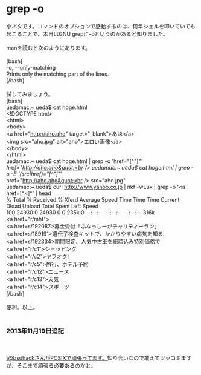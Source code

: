 # grep -o
小ネタです。コマンドのオプションで感動するのは、何年シェルを叩いていても起こることで、本日はGNU grepに-oというのがあると知りました。<br />
<br />
manを読むと次のようにあります。<br />
<br />
[bash]<br />
 -o, --only-matching<br />
 Prints only the matching part of the lines.<br />
[/bash]<br />
<br />
試してみましょう。<br />
[bash]<br />
uedamac:~ ueda$ cat hoge.html<br />
&lt;!DOCTYPE html&gt;<br />
&lt;html&gt;<br />
 &lt;body&gt;<br />
 &lt;a href=&quot;http://aho.aho&quot; target=&quot;_blank&quot;&gt;あほ&lt;/a&gt;<br />
 &lt;img src=&quot;aho.jpg&quot; alt=&quot;aho&quot;&gt;エロい画像&lt;/a&gt;<br />
 &lt;/body&gt;<br />
&lt;/html&gt;<br />
uedamac:~ ueda$ cat hoge.html | grep -o 'href=&quot;[^&quot;]*&quot;'<br />
href=&quot;http://aho.aho&quot;<br />
uedamac:~ ueda$ cat hoge.html | grep -o -E '(src|href)=&quot;[^&quot;]*&quot;'<br />
href=&quot;http://aho.aho&quot;<br />
src=&quot;aho.jpg&quot;<br />
uedamac:~ ueda$ curl http://www.yahoo.co.jp | nkf -wLux | grep -o '&lt;a href=[^&lt;]*' | head<br />
 % Total % Received % Xferd Average Speed Time Time Time Current<br />
 Dload Upload Total Spent Left Speed<br />
100 24930 0 24930 0 0 235k 0 --:--:-- --:--:-- --:--:-- 316k<br />
&lt;a href=&quot;r/mht&quot;&gt;<br />
&lt;a href=s/192087&gt;募金受付「ふなっしーがチャリティーラン」 <br />
&lt;a href=s/189191&gt;遺伝子検査キットで、かかりやすい病気を知る <br />
&lt;a href=s/192334&gt;期間限定、人気中古車を総額込み特別価格で <br />
&lt;a href=&quot;r/c1&quot;&gt;ショッピング <br />
&lt;a href=&quot;r/c2&quot;&gt;ヤフオク!<br />
&lt;a href=&quot;r/c5&quot;&gt;旅行、ホテル予約 <br />
&lt;a href=&quot;r/c12&quot;&gt;ニュース <br />
&lt;a href=&quot;r/c13&quot;&gt;天気 <br />
&lt;a href=&quot;r/c14&quot;&gt;スポーツ <br />
[/bash]<br />
<br />
便利。以上。<br />
<br />
<h3>2013年11月19日追記</h3><br />
<br />
<a href="http://blog.bsdhack.org/" target="_blank">\@bsdhackさんがPOSIXで頑張ってます。</a>知り合いなので敢えてツッコミますが、そこまで頑張る必要あるのかと。
